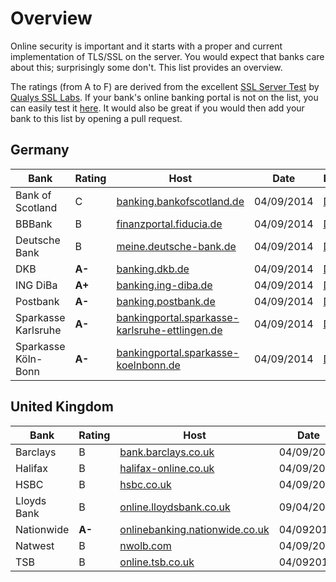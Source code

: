 # Overview

Online security is important and it starts with a proper and current 
implementation of TLS/SSL on the server. You would expect that banks care 
about this; surprisingly some don't. This list provides an overview.

The ratings (from A to F) are derived from the excellent [SSL Server Test](https://www.ssllabs.com/ssltest/) by [Qualys SSL Labs](https://www.ssllabs.com).
If your bank's online banking portal is not on the list, you can easily
test it [here](https://www.ssllabs.com/ssltest/). It would also be great
if you would then add your bank to this list by opening a pull request.

## Germany

| Bank | Rating | Host  | Date | Details |
| ---- | ------ | ----- | ---- | ------- |
| Bank of Scotland | C | [banking.bankofscotland.de](https://banking.bankofscotland.de) | 04/09/2014 | [Details](https://www.ssllabs.com/ssltest/analyze.html?d=banking.bankofscotland.de) |
| BBBank | B | [finanzportal.fiducia.de](https://finanzportal.fiducia.de) | 04/09/2014 | [Details](https://www.ssllabs.com/ssltest/analyze.html?d=finanzportal.fiducia.de) |
| Deutsche Bank | B | [meine.deutsche-bank.de](https://meine.deutsche-bank.de) | 04/09/2014 | [Details](https://www.ssllabs.com/ssltest/analyze.html?d=meine.deutsche-bank.de) |
| DKB | **A-** | [banking.dkb.de](https://banking.dkb.de) | 04/09/2014 | [Details](https://www.ssllabs.com/ssltest/analyze.html?d=banking.dkb.de) |
| ING DiBa | **A+** | [banking.ing-diba.de](https://banking.ing-diba.de) | 04/09/2014 | [Details](https://www.ssllabs.com/ssltest/analyze.html?d=banking.ing-diba.de) |
| Postbank | **A-** | [banking.postbank.de](https://banking.postbank.de) | 04/09/2014 | [Details](https://www.ssllabs.com/ssltest/analyze.html?d=banking.postbank.de) |
| Sparkasse Karlsruhe | **A-** | [bankingportal.sparkasse-karlsruhe-ettlingen.de](https://bankingportal.sparkasse-karlsruhe-ettlingen.de) | 04/09/2014 | [Details](https://www.ssllabs.com/ssltest/analyze.html?d=bankingportal.sparkasse-karlsruhe-ettlingen.de) |
| Sparkasse Köln-Bonn | **A-** | [bankingportal.sparkasse-koelnbonn.de](https://bankingportal.sparkasse-koelnbonn.de) | 04/09/2014 | [Details](https://www.ssllabs.com/ssltest/analyze.html?d=bankingportal.sparkasse-koelnbonn.de) |

## United Kingdom

| Bank | Rating | Host  | Date | Details |
| ---- | ------ | ----- | ---- | ------- |
| Barclays | B | [bank.barclays.co.uk](https://bank.barclays.co.uk) | 04/09/2014 | [Details](https://www.ssllabs.com/ssltest/analyze.html?d=bank.barclays.co.uk) |
| Halifax | B | [halifax-online.co.uk](https://halifax-online.co.uk) | 04/09/2014 | [Details](https://www.ssllabs.com/ssltest/analyze.html?d=halifax-online.co.uk) | 
| HSBC | B | [hsbc.co.uk](https://hsbc.co.uk) | 04/09/2014 | [Details](https://www.ssllabs.com/ssltest/analyze.html?d=hsbc.co.uk) |
| Lloyds Bank | B | [online.lloydsbank.co.uk](https://online.lloydsbank.co.uk) | 09/04/2014 | [Details](https://www.ssllabs.com/ssltest/analyze.html?d=online.lloydsbank.co.uk) |
| Nationwide | **A-** | [onlinebanking.nationwide.co.uk](https://onlinebanking.nationwide.co.uk) | 04/092014 | [Details](https://www.ssllabs.com/ssltest/analyze.html?d=onlinebanking.nationwide.co.uk) |
| Natwest | B | [nwolb.com](https://nwolb.com.com) | 04/09/2014 | [Details](https://www.ssllabs.com/ssltest/analyze.html?d=nwolb.com) |
| TSB | B | [online.tsb.co.uk](https://online.tsb.co.uk) | 04/092014 | [Details](https://www.ssllabs.com/ssltest/analyze.html?d=online.tsb.co.uk) |
